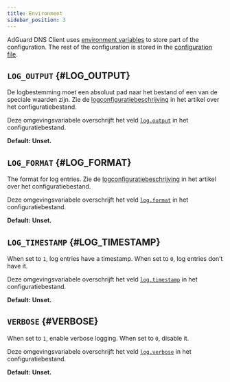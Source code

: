 ```yaml
---
title: Environment
sidebar_position: 3
---
```


<!-- markdownlint-configure-file {"ul-indent":{"indent":4,"start_indent":2,"start_indented":true}} -->

AdGuard DNS Client uses [environment variables][wiki-env] to store part of the configuration. The rest of the configuration is stored in the [configuration file][conf].

[conf]: configuration.md
[wiki-env]: https://en.wikipedia.org/wiki/Environment_variable

## `LOG_OUTPUT` {#LOG_OUTPUT}

De logbestemming moet een absoluut pad naar het bestand of een van de speciale waarden zijn. Zie de [logconfiguratiebeschrijving][conf-log] in het artikel over het configuratiebestand.

Deze omgevingsvariabele overschrijft het veld [`log.output`][conf-log] in het configuratiebestand.

**Default:** **Unset.**

[conf-log]: configuration.md#log

## `LOG_FORMAT` {#LOG_FORMAT}

The format for log entries. Zie de [logconfiguratiebeschrijving][conf-log] in het artikel over het configuratiebestand.

Deze omgevingsvariabele overschrijft het veld [`log.format`][conf-log] in het configuratiebestand.

**Default:** **Unset.**

## `LOG_TIMESTAMP` {#LOG_TIMESTAMP}

When set to `1`, log entries have a timestamp. When set to `0`, log entries don’t have it.

Deze omgevingsvariabele overschrijft het veld [`log.timestamp`][conf-log] in het configuratiebestand.

**Default:** **Unset.**

## `VERBOSE` {#VERBOSE}

When set to `1`, enable verbose logging. When set to `0`, disable it.

Deze omgevingsvariabele overschrijft het veld [`log.verbose`][conf-log] in het configuratiebestand.

**Default:** **Unset.**
